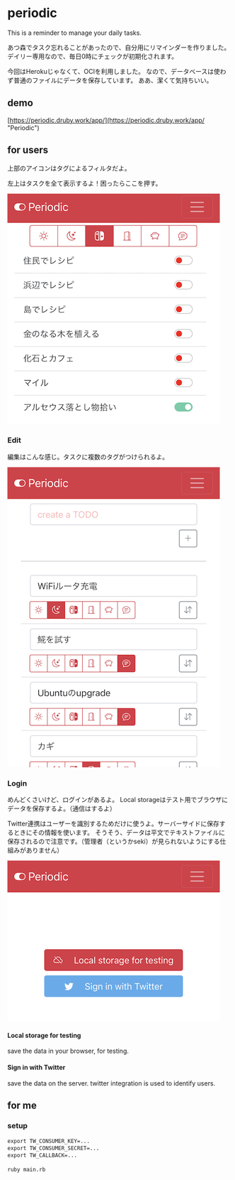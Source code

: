 # periodic

This is a reminder to manage your daily tasks.

あつ森でタスク忘れることがあったので、自分用にリマインダーを作りました。
デイリー専用なので、毎日0時にチェックが初期化されます。

今回はHerokuじゃなくて、OCIを利用しました。
なので、データベースは使わず普通のファイルにデータを保存しています。
ああ、潔くて気持ちいい。

## demo

[https://periodic.druby.work/app/](https://periodic.druby.work/app/ "Periodic")

## for users

上部のアイコンはタグによるフィルタだよ。

左上はタスクを全て表示するよ！困ったらここを押す。

![main](images/main_view.jpg "main")

### Edit

編集はこんな感じ。タスクに複数のタグがつけられるよ。

![edit](images/edit_view.jpg "edit")


### Login

めんどくさいけど、ログインがあるよ。
Local storageはテスト用でブラウザにデータを保存するよ。（通信はするよ）

Twitter連携はユーザーを識別するためだけに使うよ。サーバーサイドに保存するときにその情報を使います。
そうそう、データは平文でテキストファイルに保存されるので注意です。（管理者（というかseki）が見られないようにする仕組みがありません）

![login](images/login_view.jpg "login")

#### Local storage for testing
save the data in your browser, for testing.

#### Sign in with Twitter
save the data on the server. twitter integration is used to identify users.



## for me
### setup

```
export TW_CONSUMER_KEY=...
export TW_CONSUMER_SECRET=...
export TW_CALLBACK=...

ruby main.rb
```